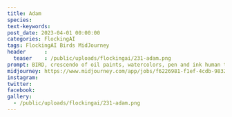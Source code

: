 ```yaml
---
title: Adam
species: 
text-keywords: 
post_date: 2023-04-01 00:00:00
categories: FlockingAI
tags: FlockingAI Birds MidJourney 
header      :
  teaser    : /public/uploads/flockingai/231-adam.png
prompt: BIRD, crescendo of oil paints, watercolors, pen and ink human triumph of science and art over ignorance and greed
midjourney: https://www.midjourney.com/app/jobs/f6226981-f1ef-4cdb-9832-84c70c1bb545
instagram: 
twitter: 
facebook: 
gallery: 
  - /public/uploads/flockingai/231-adam.png
---
```


